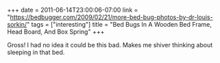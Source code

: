 +++
date = 2011-06-14T23:00:06-07:00
link = "https://bedbugger.com/2009/02/21/more-bed-bug-photos-by-dr-louis-sorkin/"
tags = ["interesting"]
title = "Bed Bugs In A Wooden Bed Frame, Head Board, And Box Spring"
+++

Gross! I had no idea it could be this bad. Makes me shiver thinking about sleeping in that bed.
